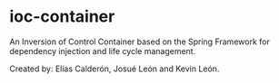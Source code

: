 # ioc-container
An Inversion of Control Container based on the Spring Framework for dependency injection and life cycle management.

Created by: Elías Calderón, Josué León and Kevin León.
